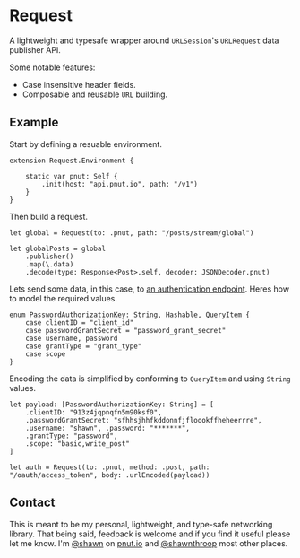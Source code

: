 # Request

A lightweight and typesafe wrapper around `URLSession`'s `URLRequest` data publisher API. 

Some notable features:
- Case insensitive header fields.
- Composable and reusable `URL` building.


## Example

Start by defining a resuable environment. 

    extension Request.Environment {
        
        static var pnut: Self {
            .init(host: "api.pnut.io", path: "/v1")
        }
    }

Then build a request.

    let global = Request(to: .pnut, path: "/posts/stream/global")

    let globalPosts = global
        .publisher()
        .map(\.data)
        .decode(type: Response<Post>.self, decoder: JSONDecoder.pnut)

Lets send some data, in this case, to [an authentication endpoint](https://pnut.io/docs/authentication/password-flow). Heres how to model the required values.

    enum PasswordAuthorizationKey: String, Hashable, QueryItem {
        case clientID = "client_id"
        case passwordGrantSecret = "password_grant_secret"
        case username, password
        case grantType = "grant_type"
        case scope
    }

Encoding the data is simplified by conforming to `QueryItem` and using `String` values.

    let payload: [PasswordAuthorizationKey: String] = [
        .clientID: "913z4jqpnqfn5m90ksf0",
        .passwordGrantSecret: "sfhhsjhhfkddonnfjfloookffheheerrre",
        .username: "shawn", .password: "*******",
        .grantType: "password",
        .scope: "basic,write_post"
    ]

    let auth = Request(to: .pnut, method: .post, path: "/oauth/access_token", body: .urlEncoded(payload))


## Contact

This is meant to be my personal, lightweight, and type-safe networking library. That being said, feedback is welcome and if you find it useful please let me know. I'm [@shawn](http://pnut.io/@shawn) on [pnut.io](http://pnut.io) and [@shawnthroop](http://twitter.com/shawnthroop) most other places.
